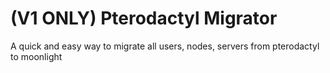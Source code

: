 # (V1 ONLY) Pterodactyl Migrator 
 A quick and easy way to migrate all users, nodes, servers from pterodactyl to moonlight
